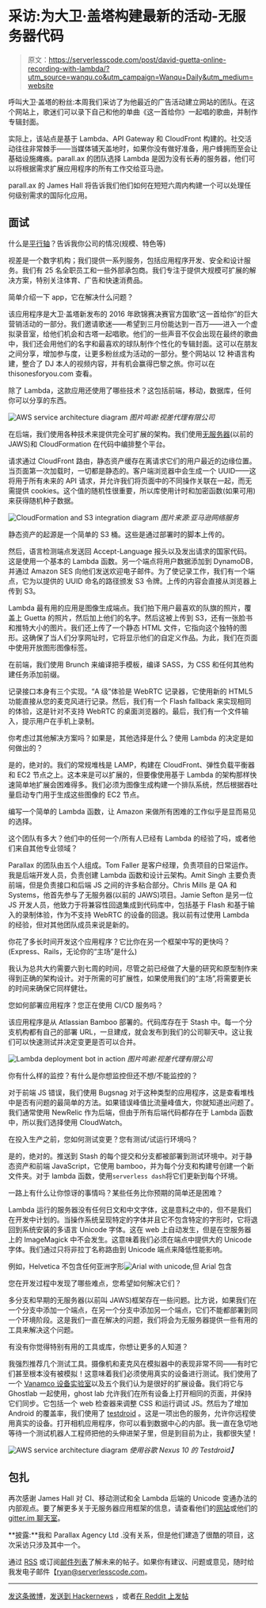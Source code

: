 # 采访:为大卫·盖塔构建最新的活动-无服务器代码

> 原文：<https://serverlesscode.com/post/david-guetta-online-recording-with-lambda/?utm_source=wanqu.co&utm_campaign=Wanqu+Daily&utm_medium=website>

呼叫大卫·盖塔的粉丝:本周我们采访了为他最近的广告活动建立网站的团队。在这个网站上，歌迷们可以录下自己和他的单曲《这一首给你》一起唱的歌曲，并制作专辑封面。

实际上，该站点是基于 Lambda、API Gateway 和 CloudFront 构建的。社交活动往往非常棘手——当媒体铺天盖地时，如果你没有做好准备，用户蜂拥而至会让基础设施瘫痪。parall.ax 的团队选择 Lambda 是因为没有长寿的服务器，他们可以将根据需求扩展应用程序的所有工作交给亚马逊。

parall.ax 的 James Hall 将告诉我们他们如何在短短六周内构建一个可以处理任何级别需求的国际化应用。

## 面试

什么是[平行轴](https://parall.ax)？告诉我你公司的情况(规模、特色等)

视差是一个数字机构；我们提供一系列服务，包括应用程序开发、安全和设计服务。我们有 25 名全职员工和一些外部承包商。我们专注于提供大规模可扩展的解决方案，特别关注体育、广告和快速消费品。

简单介绍一下 app，它在解决什么问题？

该应用程序是大卫·盖塔新发布的 2016 年欧锦赛决赛官方国歌“这一首给你”的巨大营销活动的一部分。我们邀请歌迷——希望到三月份能达到一百万——进入一个虚拟录音室，给他们机会和古塔一起唱歌。他们的一些声音不仅会出现在最终的歌曲中，我们还会用他们的名字和最喜欢的球队制作个性化的专辑封面。这可以在朋友之间分享，增加参与度，让更多粉丝成为活动的一部分。整个网站以 12 种语言构建，整合了 DJ 本人的视频内容，并有机会赢得巴黎之旅。你可以在 thisonesforyou.com 查看。

除了 Lambda，这款应用还使用了哪些技术？这包括前端，移动，数据库，任何你可以分享的东西。

![AWS service architecture diagram](img/95d34d106f6d050080346a3fa451fbb9.png) *图片鸣谢:视差代理有限公司*

在后端，我们使用各种技术来提供完全可扩展的架构。我们使用[无服务器](http://serverless.com)(以前的 JAWS)和 CloudFormation 在代码中编排整个平台。

请求通过 CloudFront 路由，静态资产缓存在离请求它们的用户最近的边缘位置。当页面第一次加载时，一切都是静态的。客户端浏览器中会生成一个 UUID——这将用于所有未来的 API 请求，并允许我们将页面中的不同操作关联在一起，而无需提供 cookies。这个值的随机性很重要，所以库使用计时和加密函数(如果可用)来获得随机种子数据。

![CloudFormation and S3 integration diagram](img/1290aa36db3411be298a664457ff9047.png) *图片来源:亚马逊网络服务*

静态资产的起源是一个简单的 S3 桶。这些是通过部署时的脚本上传的。

然后，语言检测端点发送回 Accept-Language 报头以及发出请求的国家代码。这是使用一个基本的 Lambda 函数。另一个端点将用户数据添加到 DynamoDB，并通过 Amazon SES 向他们发送欢迎电子邮件。为了使记录工作，我们有一个端点，它为以提供的 UUID 命名的路径颁发 S3 令牌。上传的内容会直接从浏览器上传到 S3。

Lambda 最有用的应用是图像生成端点。我们拍下用户最喜欢的队旗的照片，覆盖上 Guetta 的照片，然后加上他们的名字。然后这被上传到 S3，还有一张脸书和推特大小的图片。我们还上传了一个静态 HTML 文件，它指向这个独特的图形。这确保了当人们分享网址时，它将显示他们的自定义作品。为此，我们在页面中使用开放图形图像标签。

在前端，我们使用 Brunch 来编译把手模板，编译 SASS，为 CSS 和任何其他构建任务添加前缀。

记录接口本身有三个实现。“A 级”体验是 WebRTC 记录器，它使用新的 HTML5 功能直接从您的麦克风进行记录。然后，我们有一个 Flash fallback 来实现相同的体验，这是针对不支持 WebRTC 的桌面浏览器的。最后，我们有一个文件输入，提示用户在手机上录制。

你考虑过其他解决方案吗？如果是，其他选择是什么？使用 Lambda 的决定是如何做出的？

是的，绝对的。我们的常规堆栈是 LAMP，构建在 CloudFront、弹性负载平衡器和 EC2 节点之上。这本来是可以扩展的，但要像使用基于 Lambda 的架构那样快速简单地扩展会困难得多。我们必须为图像生成构建一个排队系统，然后根据吞吐量启动专门用于生成这些图像的 EC2 节点。

编写一个简单的 Lambda 函数，让 Amazon 来做所有困难的工作似乎是显而易见的选择。

这个团队有多大？他们中的任何一个/所有人已经有 Lambda 的经验了吗，或者他们来自其他专业领域？

Parallax 的团队由五个人组成。Tom Faller 是客户经理，负责项目的日常运作。我是后端开发人员，负责创建 Lambda 函数和设计云架构。Amit Singh 主要负责前端，但是负责接口和后端 JS 之间的许多粘合部分。Chris Mills 是 QA 和 Systems，他首先参与了无服务器(以前的 JAWS)项目。Jamie Sefton 是另一位 JS 开发人员，他致力于将兼容性回退集成到代码库中，包括基于 Flash 和基于输入的录制体验，作为不支持 WebRTC 的设备的回退。我以前有过使用 Lambda 的经验，但对其他团队成员来说是新的。

你花了多长时间开发这个应用程序？它比你在另一个框架中写的更快吗？(Express、Rails，无论你的“主场”是什么)

我认为总共大约需要六到七周的时间，尽管之前已经做了大量的研究和原型制作来得到正确的架构设计。对于所需的可扩展性，如果使用我们的“主场”,将需要更长的时间来确保它同样健壮。

您如何部署应用程序？您正在使用 CI/CD 服务吗？

该应用程序是从 Atlassian Bamboo 部署的。代码库存在于 Stash 中。每一个分支机构都有自己的部署 URL，一旦建成，就会发布到我们的公司聊天中。这让我们可以快速测试并决定变更是否可以合并。

![Lambda deployment bot in action](img/90311c373c0c5047e917b446f988fe72.png) *图片鸣谢:视差代理有限公司*

你有什么样的监控？有什么是你想监控但还不想/不能监控的？

对于前端 JS 错误，我们使用 Bugsnag 对于这种类型的应用程序，这是查看堆栈中是否有问题的最简单的方法。如果错误峰值比流量峰值大，你就知道出问题了。我们通常使用 NewRelic 作为后端，但由于所有后端代码都存在于 Lambda 函数中，所以我们选择使用 CloudWatch。

在投入生产之前，您如何测试变更？您有测试/试运行环境吗？

是的，绝对的。推送到 Stash 的每个提交和分支都被部署到测试环境中。对于静态资产和前端 JavaScript，它使用 bamboo，并为每个分支和构建号创建一个新文件夹。对于 lambda 函数，使用`serverless dash`将它们更新到每个环境。

一路上有什么让你惊讶的事情吗？某些任务比你预期的简单还是困难？

Lambda 运行的服务器没有任何日文和中文字体，这是意料之中的，但不是我们在开发中计划的。当操作系统呈现特定的字体并且它不包含特定的字形时，它将退回到系统安装的多语言 Unicode 字体。这在 web 上自动发生，但是在空服务器上的 ImageMagick 中不会发生。这意味着我们必须在端点中提供大的 Unicode 字体。我们通过只将非拉丁名称路由到 Unicode 端点来降低性能影响。

例如，Helvetica 不包含任何亚洲字形![Arial with unicode](img/34260eae6661d7bdb644122111dda302.png),但 Arial 包含

您在开发过程中发现了哪些难点，您希望如何解决它们？

多分支和早期的无服务器(以前叫 JAWS)框架存在一些问题。比方说，如果我们在一个分支中添加一个端点，在另一个分支中添加另一个端点，它们不能都部署到同一个环境阶段。这是我们一直在解决的问题，我们将会为无服务器提供一些有用的工具来解决这个问题。

有没有你觉得特别有用的工具或库，你想让更多的人知道？

我强烈推荐几个测试工具。摄像机和麦克风在模拟器中的表现非常不同——有时它们甚至根本没有被模拟！这意味着我们必须使用真实的设备进行测试。我们使用了一个 [Vanamco 设备实验室](https://www.vanamco.com/devicelab/)以及五个我们认为是很好的扩展设备。我们将它与 Ghostlab 一起使用，ghost lab 允许我们在所有设备上打开相同的页面，并保持它们同步。它包括一个 web 检查器来调整 CSS 和运行调试 JS。然后为了增加 Android 的覆盖率，我们使用了 [testdroid](http://testdroid.com/) 。这是一项出色的服务，允许你远程使用真实的设备。打开相机应用程序，你可以看到数据中心的内部。我一直在急切地等待一个测试机器人工程师把他的头伸进架子里，但是到目前为止，我都很失望！

![AWS service architecture diagram](img/52f193ea43077a8ffbdaf60b7b3e3c4c.png) *使用谷歌 Nexus 10 的 Testdroid】*

## 包扎

再次感谢 James Hall 对 CI、移动测试和全 Lambda 后端的 Unicode 变通办法的内部观点。要了解更多关于无服务器应用框架的信息，请查看他们的[网站](http://serverless.com)或他们的 [gitter.im 聊天室](https://gitter.im/serverless/serverless)。

**披露:**我和 Parallax Agency Ltd .没有关系，但是他们建造了很酷的项目，这次采访只涉及其中一个。

通过 [RSS](https://serverlesscode.com/index.xml) 或订阅[邮件列表](/mail/)了解未来的帖子。如果你有建议、问题或意见，随时给我发电子邮件【ryan@serverlesscode.com。

* * *

[发这条微博](https://twitter.com/share?url=https%3a%2f%2fserverlesscode.com%2fpost%2fdavid-guetta-online-recording-with-lambda%2f&text=New%20ServerlessCode%20article%2c%20%22Interview%3a%20Building%20the%20Latest%20Campaign%20for%20David%20Guetta%22%20via%20%40ryan_sb)，[发送到 Hackernews](https://news.ycombinator.com/submitlink?u=https%3a%2f%2fserverlesscode.com%2fpost%2fdavid-guetta-online-recording-with-lambda%2f&t=Interview%3a%20Building%20the%20Latest%20Campaign%20for%20David%20Guetta) ，或者[在 Reddit 上发帖](http://www.reddit.com/submit?url=https%3a%2f%2fserverlesscode.com%2fpost%2fdavid-guetta-online-recording-with-lambda%2f&title=Interview%3a%20Building%20the%20Latest%20Campaign%20for%20David%20Guetta%20on%20serverlesscode.com)